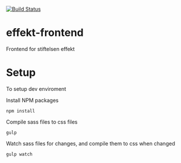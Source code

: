 
[![Build Status](https://travis-ci.com/fellmirr/effekt-frontend.svg?token=c2w4h9Kgq1trsjUBScvg&branch=master)](https://travis-ci.com/fellmirr/effekt-frontend)

# effekt-frontend
Frontend for stiftelsen effekt

# Setup
To setup dev enviroment

Install NPM packages

```
npm install
```

Compile sass files to css files

```
gulp
``` 

Watch sass files for changes, and compile them to css when changed

```
gulp watch
```